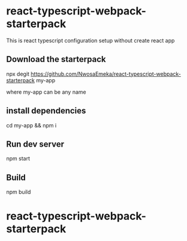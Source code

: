 # react-typescript-webpack-starterpack

This is react typescript configuration setup without create react app

## Download the starterpack

npx degit https://github.com/NwosaEmeka/react-typescript-webpack-starterpack my-app

where my-app can be any name

## install dependencies

cd my-app && npm i

## Run dev server

npm start

## Build

npm build
# react-typescript-webpack-starterpack
